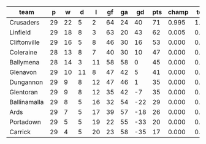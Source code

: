 |     team     | p  | w  | d  | l  | gf | ga | gd  | pts | champ | top2  | top3  | top4  |  5-7  | bot4  | bot3  | bot2  |
|--------------|----|----|----|----|----|----|-----|-----|-------|-------|-------|-------|-------|-------|-------|-------|
| Crusaders    | 29 | 22 |  5 |  2 | 64 | 24 |  40 |  71 | 0.995 | 1.000 | 1.000 | 1.000 | 0.000 | 0.000 | 0.000 | 0.000|
| Linfield     | 29 | 18 |  8 |  3 | 63 | 20 |  43 |  62 | 0.005 | 0.999 | 1.000 | 1.000 | 0.000 | 0.000 | 0.000 | 0.000|
| Cliftonville | 29 | 16 |  5 |  8 | 46 | 30 |  16 |  53 | 0.000 | 0.001 | 0.839 | 0.975 | 0.025 | 0.000 | 0.000 | 0.000|
| Coleraine    | 28 | 13 |  8 |  7 | 40 | 30 |  10 |  47 | 0.000 | 0.000 | 0.099 | 0.578 | 0.422 | 0.000 | 0.000 | 0.000|
| Ballymena    | 28 | 14 |  3 | 11 | 58 | 58 |   0 |  45 | 0.000 | 0.000 | 0.063 | 0.423 | 0.577 | 0.000 | 0.000 | 0.000|
| Glenavon     | 29 | 10 | 11 |  8 | 47 | 42 |   5 |  41 | 0.000 | 0.000 | 0.000 | 0.024 | 0.970 | 0.000 | 0.000 | 0.000|
| Dungannon    | 29 |  9 |  8 | 12 | 47 | 46 |   1 |  35 | 0.000 | 0.000 | 0.000 | 0.000 | 0.685 | 0.009 | 0.000 | 0.000|
| Glentoran    | 29 |  9 |  8 | 12 | 35 | 42 |  -7 |  35 | 0.000 | 0.000 | 0.000 | 0.000 | 0.321 | 0.012 | 0.000 | 0.000|
| Ballinamalla | 29 |  8 |  5 | 16 | 32 | 54 | -22 |  29 | 0.000 | 0.000 | 0.000 | 0.000 | 0.001 | 0.983 | 0.351 | 0.003|
| Ards         | 29 |  7 |  5 | 17 | 39 | 57 | -18 |  26 | 0.000 | 0.000 | 0.000 | 0.000 | 0.000 | 0.996 | 0.650 | 0.019|
| Portadown    | 29 |  5 |  5 | 19 | 22 | 55 | -33 |  20 | 0.000 | 0.000 | 0.000 | 0.000 | 0.000 | 1.000 | 0.999 | 0.980|
| Carrick      | 29 |  4 |  5 | 20 | 23 | 58 | -35 |  17 | 0.000 | 0.000 | 0.000 | 0.000 | 0.000 | 1.000 | 1.000 | 0.999|
